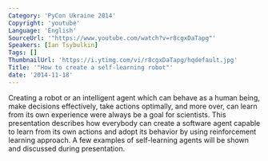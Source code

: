 ```yaml
---
Category: 'PyCon Ukraine 2014'
Copyright: 'youtube'
Language: 'English'
SourceUrl: '"https://www.youtube.com/watch?v=r8cgxDaTapg"'
Speakers: [Ian Tsybulkin]
Tags: []
ThumbnailUrl: 'https://i.ytimg.com/vi/r8cgxDaTapg/hqdefault.jpg'
Title: '"How to create a self-learning robot"'
date: '2014-11-18'
---
```

Creating a robot or an intelligent agent which can behave as a human being, make decisions effectively, take actions optimally, and more over, can learn from its own experience were always be a goal for scientists. This presentation describes how everybody can create a software agent capable to learn from its own actions and adopt its behavior by using reinforcement learning approach. A few examples of self-learning agents will be shown and discussed during presentation.
